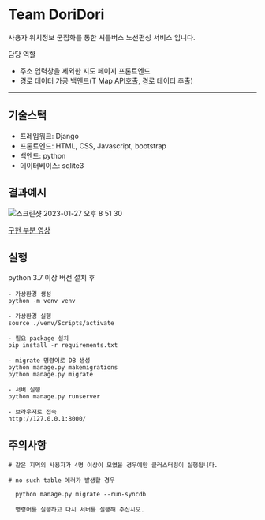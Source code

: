 # Team DoriDori

사용자 위치정보 군집화를 통한 셔틀버스 노선편성 서비스 입니다.

담당 역할
- 주소 입력창을 제외한 지도 페이지 프론트엔드
- 경로 데이터 가공 백엔드(T Map API호출, 경로 데이터 추출)  

---
## 기술스택
- 프레임워크: Django
- 프론트엔드: HTML, CSS, Javascript, bootstrap
- 백엔드: python
- 데이터베이스: sqlite3

## 결과예시
![스크린샷 2023-01-27 오후 8 51 30](https://user-images.githubusercontent.com/81648520/215080342-fc085832-66c0-4893-94ee-2962f66e0f67.png)

[구현 부분 영상](https://youtu.be/2uMvvIf_i0A)

## 실행

python 3.7 이상 버전 설치 후

```
- 가상환경 생성 
python -m venv venv

- 가상환경 실행
source ./venv/Scripts/activate

- 필요 package 설치
pip install -r requirements.txt

- migrate 명령어로 DB 생성
python manage.py makemigrations
python manage.py migrate

- 서버 실행
python manage.py runserver

- 브라우져로 접속
http://127.0.0.1:8000/
```
## 주의사항
```
# 같은 지역의 사용자가 4명 이상이 모였을 경우에만 클러스터링이 실행됩니다.

# no such table 에러가 발생할 경우 
  
  python manage.py migrate --run-syncdb 
  
  명령어를 실행하고 다시 서버를 실행해 주십시오.

```
